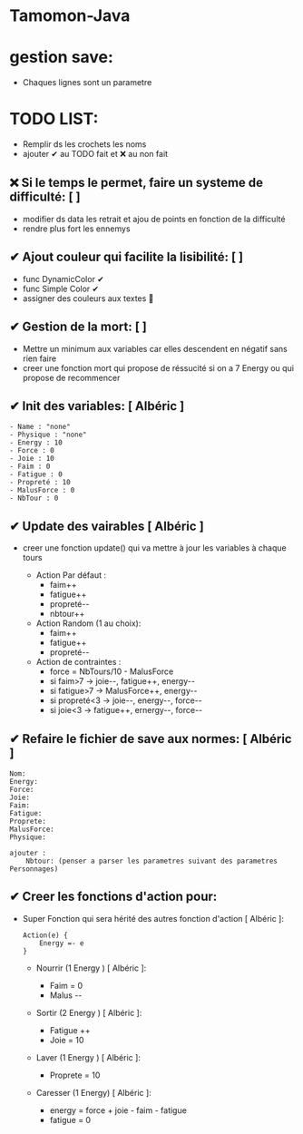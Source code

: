 # Tamomon-Java

# gestion save:
- Chaques lignes sont un parametre

# TODO LIST:

- Remplir ds les crochets les noms
- ajouter ✔ au TODO fait et ❌ au non fait

## ❌ Si le temps le permet, faire un systeme de difficulté: [ ]

   *  modifier ds data les retrait et ajou de points en fonction de la difficulté
   *  rendre plus fort les ennemys

## ✔ Ajout couleur qui facilite la lisibilité: [ ]

   *  func DynamicColor ✔
   *  func Simple Color ✔ 
   *  assigner des couleurs aux textes 🔁

## ✔ Gestion de la mort: [ ]

   *  Mettre un minimum aux variables car elles descendent en négatif sans rien faire
   *  creer une fonction mort qui propose de réssucité si on a 7 Energy ou qui propose de recommencer

## ✔ Init des variables: [ Albéric ] 
    - Name : "none"
    - Physique : "none"
    - Energy : 10
    - Force : 0
    - Joie : 10
    - Faim : 0
    - Fatigue : 0
    - Propreté : 10
    - MalusForce : 0
    - NbTour : 0

## ✔ Update des vairables [ Albéric ] 

* creer une fonction update() qui va mettre à jour les variables à chaque tours

    * Action Par défaut :
        - faim++
        - fatigue++
        - propreté--
        - nbtour++
    * Action Random (1 au choix):
        - faim++
        - fatigue++
        - propreté--
    * Action de contraintes :
        - force = NbTours/10 - MalusForce
        - si faim>7 -> joie--, fatigue++, energy--
        - si fatigue>7 -> MalusForce++, energy--
        - si propreté<3 -> joie--, energy--, force--
        - si joie<3 -> fatigue++, ernergy--, force--

## ✔ Refaire le fichier de save aux normes: [ Albéric ] 
    Nom:
    Energy:
    Force:
    Joie:
    Faim:
    Fatigue:
    Proprete:
    MalusForce:
    Physique:

    ajouter :
        Nbtour: (penser a parser les parametres suivant des parametres Personnages)

## ✔ Creer les fonctions d'action pour: 

* Super Fonction qui sera hérité des autres fonction d'action [ Albéric ]:
    
    ```
    Action(e) {
        Energy =- e
    }
    ```

     - Nourrir (1 Energy ) [ Albéric ]:
          - Faim = 0
          - Malus --

     - Sortir (2 Energy ) [ Albéric ]:
          - Fatigue ++
          - Joie = 10

    - Laver (1 Energy ) [ Albéric ]:
        - Proprete = 10

    - Caresser (1 Energy) [ Albéric ]:
        - energy = force + joie - faim - fatigue
        - fatigue = 0
